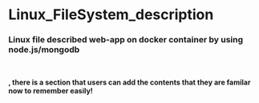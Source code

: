 # Linux_FileSystem_description
<h3>Linux file described web-app on docker container by using node.js/mongodb</h3><br>

<b>, there is a section that users can add the contents that they are familar now to remember easily!</b><br>


